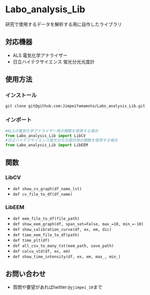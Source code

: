 # Labo_analysis_Lib
研究で使用するデータを解析する用に自作したライブラリ
## 対応機器
- ALS 電気化学アナライザー
- 日立ハイテクサイエンス 蛍光分光光度計
## 使用方法
### インストール
```
git clone git@github.com:JimpeiYamamoto/Labo_analysis_Lib.git
```
### インポート
```py
#ALSの電気化学アナライザー用の関数を使用する場合
from Labo_analysis_Lib import LibCV
#日立ハイテクサイエンス蛍光分光光度計用の関数を使用する場合
from Labo_analysis_Lib import LibEEM
```
## 関数
### LibCV
- `def show_cv_graph(df_name_lst)`
- `def cv_file_to_df(df_name)`
### LibEEM
- `def eem_file_to_df(file_path)`
- `def show_eem_graph(df, span_set=False, max_=10, min_=-10)`
- `def show_calibration_curve(df, ex, em, dic)`
- `def time_eem_file_to_df(path)`
- `def time_plt(df)`
- `def all_csv_to_many_txt(eem_path, save_path)`
- `def calcu_std(df, ex, em)`
- `def show_time_intensity(df, ex, em, max_, min_)`

## お問い合わせ
- 質問や要望があればtwitter:`@yjimpei_10`まで
